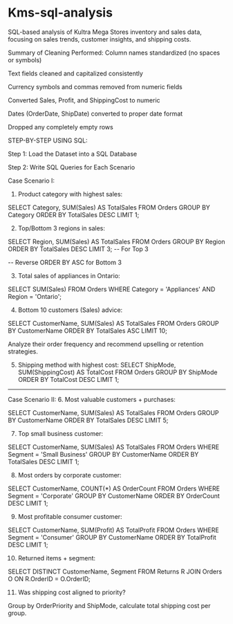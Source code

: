 # Kms-sql-analysis
SQL-based analysis of Kultra Mega Stores inventory and sales data, focusing on sales trends, customer insights, and shipping costs.

Summary of Cleaning Performed:
Column names standardized (no spaces or symbols)

Text fields cleaned and capitalized consistently

Currency symbols and commas removed from numeric fields

Converted Sales, Profit, and ShippingCost to numeric

Dates (OrderDate, ShipDate) converted to proper date format

Dropped any completely empty rows

STEP-BY-STEP USING SQL:

Step 1: Load the Dataset into a SQL Database

Step 2: Write SQL Queries for Each Scenario

Case Scenario I:
1. Product category with highest sales:

SELECT Category, SUM(Sales) AS TotalSales
FROM Orders
GROUP BY Category
ORDER BY TotalSales DESC
LIMIT 1;

2. Top/Bottom 3 regions in sales:

SELECT Region, SUM(Sales) AS TotalSales
FROM Orders
GROUP BY Region
ORDER BY TotalSales DESC
LIMIT 3; -- For Top 3

-- Reverse ORDER BY ASC for Bottom 3

3. Total sales of appliances in Ontario:

SELECT SUM(Sales)
FROM Orders
WHERE Category = 'Appliances' AND Region = 'Ontario';

4. Bottom 10 customers (Sales) advice:

SELECT CustomerName, SUM(Sales) AS TotalSales
FROM Orders
GROUP BY CustomerName
ORDER BY TotalSales ASC
LIMIT 10;

Analyze their order frequency and recommend upselling or retention strategies.

5. Shipping method with highest cost:
SELECT ShipMode, SUM(ShippingCost) AS TotalCost
FROM Orders
GROUP BY ShipMode
ORDER BY TotalCost DESC
LIMIT 1;
---
Case Scenario II:
6. Most valuable customers + purchases:

SELECT CustomerName, SUM(Sales) AS TotalSales
FROM Orders
GROUP BY CustomerName
ORDER BY TotalSales DESC
LIMIT 5;

7. Top small business customer:

SELECT CustomerName, SUM(Sales) AS TotalSales
FROM Orders
WHERE Segment = 'Small Business'
GROUP BY CustomerName
ORDER BY TotalSales DESC
LIMIT 1;

8. Most orders by corporate customer:

SELECT CustomerName, COUNT(*) AS OrderCount
FROM Orders
WHERE Segment = 'Corporate'
GROUP BY CustomerName
ORDER BY OrderCount DESC
LIMIT 1;

9. Most profitable consumer customer:

SELECT CustomerName, SUM(Profit) AS TotalProfit
FROM Orders
WHERE Segment = 'Consumer'
GROUP BY CustomerName
ORDER BY TotalProfit DESC
LIMIT 1;

10. Returned items + segment:

SELECT DISTINCT CustomerName, Segment
FROM Returns R
JOIN Orders O ON R.OrderID = O.OrderID;

11. Was shipping cost aligned to priority?

Group by OrderPriority and ShipMode, calculate total shipping cost per group.
